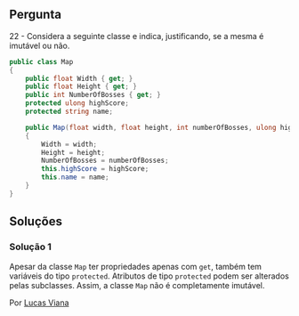 ## Pergunta

22 - Considera a seguinte classe e indica, justificando, se a mesma é
imutável ou não.

```cs
public class Map
{
    public float Width { get; }
    public float Height { get; }
    public int NumberOfBosses { get; }
    protected ulong highScore;
    protected string name;

    public Map(float width, float height, int numberOfBosses, ulong highScore, string name)
    {
        Width = width;
        Height = height;
        NumberOfBosses = numberOfBosses;
        this.highScore = highScore;
        this.name = name;
    }
}
```

## Soluções

### Solução 1

Apesar da classe `Map` ter propriedades apenas com `get`, também tem variáveis
do tipo `protected`. Atributos de tipo `protected` podem ser alterados pelas
subclasses. Assim, a classe `Map` não é completamente imutável.

Por [Lucas Viana](https://github.com/LucasViana18)